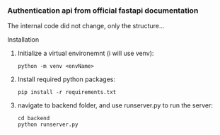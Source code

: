 ### Authentication api from official fastapi documentation

The internal code did not change, only the structure...


Installation

1. Initialize a virtual environemnt (i will use venv):

    `python -m venv <envName>`
    
2. Install required python packages:

    `pip install -r requirements.txt`
    
3. navigate to backend folder, and use runserver.py to run the server:

    `cd backend`\
    `python runserver.py`